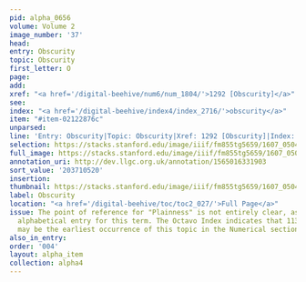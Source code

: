 ```yaml
---
pid: alpha_0656
volume: Volume 2
image_number: '37'
head:
entry: Obscurity
topic: Obscurity
first_letter: O
page:
add:
xref: "<a href='/digital-beehive/num6/num_1804/'>1292 [Obscurity]</a>"
see:
index: "<a href='/digital-beehive/index4/index_2716/'>obscurity</a>"
item: "#item-02122876c"
unparsed:
line: 'Entry: Obscurity|Topic: Obscurity|Xref: 1292 [Obscurity]|Index: obscurity|#item-02122876c'
selection: https://stacks.stanford.edu/image/iiif/fm855tg5659/1607_0504/260,520,3078,389/full/0/default.jpg
full_image: https://stacks.stanford.edu/image/iiif/fm855tg5659/1607_0504/full/full/0/default.jpg
annotation_uri: http://dev.llgc.org.uk/annotation/1565016331903
sort_value: '203710520'
insertion:
thumbnail: https://stacks.stanford.edu/image/iiif/fm855tg5659/1607_0504/260,520,600,180/250,/0/default.jpg
label: Obscurity
location: "<a href='/digital-beehive/toc/toc2_027/'>Full Page</a>"
issue: The point of reference for "Plainness" is not entirely clear, as there is no
  alphabetical entry for this term. The Octavo Index indicates that 113 [Plainness]
  may be the earliest occurrence of this topic in the Numerical section of the Alvearium.
also_in_entry:
order: '004'
layout: alpha_item
collection: alpha4
---
```

